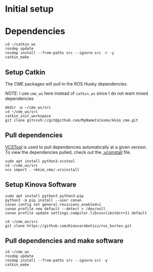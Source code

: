# Initial setup

<!-- TODO: Note in overview of packages used and sources -->

# Dependencies
```
cd ~/catkin_ws
rosdep update
rosdep install --from-paths src --ignore-src -r -y
catkin_make
```

## Setup Catkin
The CME packages will pull in the ROS Husky dependencies.

*NOTE*: I use `cme_ws` here instead of `catkin_ws` since I do not want mixed dependencies
```
mkdir -p ~/cme_ws/src
cd ~/cme_ws/src
catkin_init_workspace
git clone git+ssh://git@github.com/MyNameIsCosmo/kkim_cme.git
```

## Pull dependencies
[VCSTool] is used to pull dependencies automatically at a given version.  
To view the dependencies pulled, check out the [.vcsinstall](.vcsinstall) file.
```
sudo apt install python3-vcstool
cd ~/cme_ws/src
vcs import . <kkim_cme/.vcsinstall
```

## Setup Kinova Software
<!-- TODO (Cosmo): conan may not provide reproducible builds...
	opt for their "old build method":
	https://github.com/Kinovarobotics/kortex/blob/master/api_cpp/examples/readme.md#not-using-conan -->  
```
sudo apt install python3 python3-pip
python3 -m pip install --user conan
conan config set general.revisions_enabled=1
conan profile new default --detect > /dev/null
conan profile update settings.compiler.libcxx=libstdc++11 default

cd ~/cme_ws/src
git clone https://github.com/Kinovarobotics/ros_kortex.git
```

## Pull dependencies and make software

```
cd ~/cme_ws
rosdep update
rosdep install --from-paths src --ignore-src -y
catkin_make
```

[VCSTool]: https://github.com/dirk-thomas/vcstool
